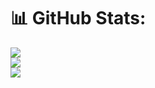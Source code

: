 # 📊 GitHub Stats:
![](https://github-readme-stats.vercel.app/api?username=oaldobarbosa&theme=dark&hide_border=false&include_all_commits=true&count_private=false)<br/>
![](https://github-readme-streak-stats.herokuapp.com/?user=oaldobarbosa&theme=dark&hide_border=false)<br/>
![](https://github-readme-stats.vercel.app/api/top-langs/?username=oaldobarbosa&theme=dark&hide_border=false&include_all_commits=true&count_private=false&layout=compact)


<!--
**oaldobarbosa/oaldobarbosa** is a ✨ _special_ ✨ repository because its `README.md` (this file) appears on your GitHub profile.

Here are some ideas to get you started:

- 🔭 I’m currently working on ...
- 🌱 I’m currently learning ...
- 👯 I’m looking to collaborate on ...
- 🤔 I’m looking for help with ...
- 💬 Ask me about ...
- 📫 How to reach me: ...
- 😄 Pronouns: ...
- ⚡ Fun fact: ...
-->

